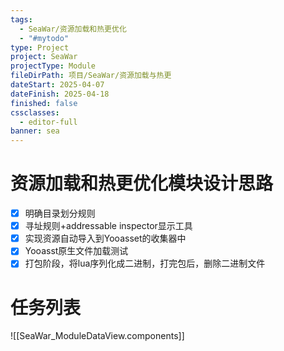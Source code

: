 ```yaml
---
tags:
  - SeaWar/资源加载和热更优化
  - "#mytodo"
type: Project
project: SeaWar
projectType: Module
fileDirPath: 项目/SeaWar/资源加载与热更
dateStart: 2025-04-07
dateFinish: 2025-04-18
finished: false
cssclasses:
  - editor-full
banner: sea
---
```


# 资源加载和热更优化模块设计思路
- [x] 明确目录划分规则
- [x] 寻址规则+addressable inspector显示工具
- [x] 实现资源自动导入到Yooasset的收集器中
- [x] Yooasst原生文件加载测试
- [x] 打包阶段，将lua序列化成二进制，打完包后，删除二进制文件
# 任务列表
![[SeaWar_ModuleDataView.components]]


